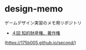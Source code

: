 # design-memo
ゲームデザイン実習のメモ用リポジトリ

- [４回 知的財産権、著作権](04-license.md)

(https://175b005.github.io/second/)
